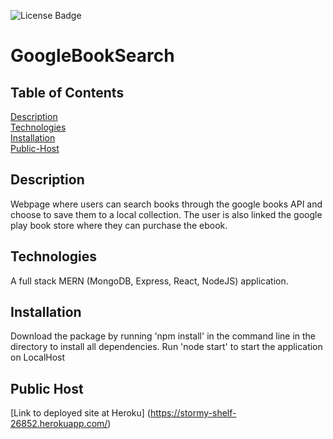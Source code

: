 ![License Badge](https://img.shields.io/badge/license-MIT-green.svg)
# GoogleBookSearch

## Table of Contents
[Description](#Description) <br>
[Technologies](#Technologies) <br>
[Installation](#Installation) <br>
[Public-Host](#Public-Host) <br>

## Description

Webpage where users can search books through the google books API and choose to save them to a local collection. The user is also linked the google play book store where they can purchase the ebook.

## Technologies

A full stack MERN (MongoDB, Express, React, NodeJS) application.


## Installation
Download the package by running 'npm install' in the command line in the directory to install all dependencies. 
Run 'node start' to start the application on LocalHost

## Public Host
[Link to deployed site at Heroku] (https://stormy-shelf-26852.herokuapp.com/)
